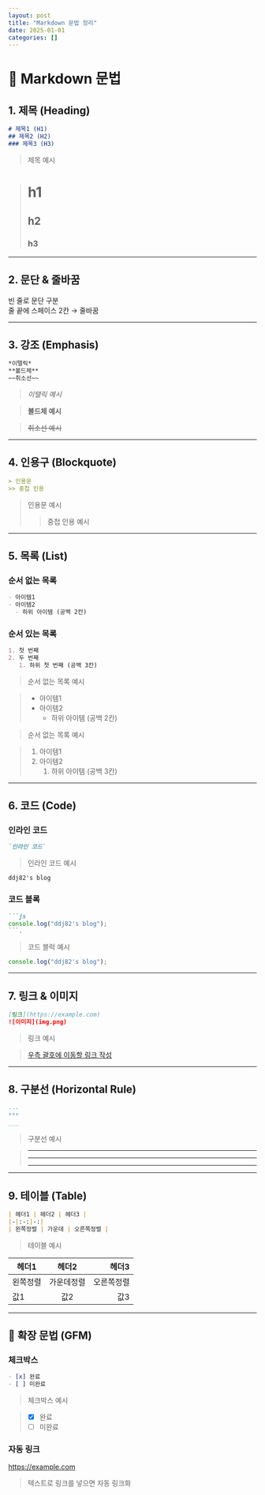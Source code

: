 ```yaml
---
layout: post
title: "Markdown 문법 정리"
date: 2025-01-01
categories: []
---
```


# 📑 Markdown 문법

## 1. 제목 (Heading)
```md
# 제목1 (H1)
## 제목2 (H2)
### 제목3 (H3)
```
> 제목 예시

> # h1
> ## h2
> ### h3

---

## 2. 문단 & 줄바꿈
빈 줄로 문단 구분  
줄 끝에 스페이스 2칸 → 줄바꿈

---

## 3. 강조 (Emphasis)
```md
*이탤릭*  
**볼드체**  
~~취소선~~
```
> *이탤릭 예시*

> **볼드체 예시**

> ~~취소선 예시~~

---

## 4. 인용구 (Blockquote)
```md
> 인용문
>> 중첩 인용
```
> 인용문 예시
>> 중첩 인용 예시

---

## 5. 목록 (List)
### 순서 없는 목록
```md
- 아이템1
- 아이템2
  - 하위 아이템 (공백 2칸)
```
### 순서 있는 목록
```md
1. 첫 번째
2. 두 번째
   1. 하위 첫 번째 (공백 3칸)
```
> 순서 없는 목록 예시

> - 아이템1
> - 아이템2
>   - 하위 아이템 (공백 2칸)

> 순서 없는 목록 예시
 
> 1. 아이템1
> 2. 아이템2
>    1. 하위 아이템 (공백 3칸)

---

## 6. 코드 (Code)
### 인라인 코드
```md
`인라인 코드`
```
> 인라인 코드 예시

`ddj82's blog`

### 코드 블록
```md
```js
console.log("ddj82's blog");
```.
```
> 코드 블럭 예시

```js
console.log("ddj82's blog");
```

---

## 7. 링크 & 이미지
```md
[링크](https://example.com)
![이미지](img.png)
```
> 링크 예시

> [우측 괄호에 이동할 링크 작성](https://example.com)

---

## 8. 구분선 (Horizontal Rule)
```md
---
***
___
```
> 구분선 예시

> ---  
> ***  
> ___

---

## 9. 테이블 (Table)
```md
| 헤더1 | 헤더2 | 헤더3 |
|-|:-:|-:|
| 왼쪽정렬 | 가운데 | 오른쪽정렬 |
```
> 테이블 예시

| 헤더1 | 헤더2 | 헤더3 |
|-------|:------:|------:|
| 왼쪽정렬 | 가운데정렬 | 오른쪽정렬 |
| 값1    | 값2       | 값3        |

---

## 🔧 확장 문법 (GFM)
### 체크박스
```md
- [x] 완료
- [ ] 미완료
```
> 체크박스 예시

> - [x] 완료
> - [ ] 미완료

### 자동 링크
https://example.com
> 텍스트로 링크를 넣으면 자동 링크화

